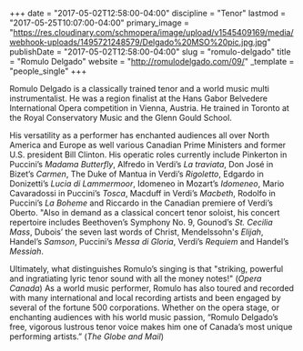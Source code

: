+++
date = "2017-05-02T12:58:00-04:00"
discipline = "Tenor"
lastmod = "2017-05-25T10:07:00-04:00"
primary_image = "https://res.cloudinary.com/schmopera/image/upload/v1545409169/media/webhook-uploads/1495721248579/Delgado%20MSO%20pic.jpg.jpg"
publishDate = "2017-05-02T12:58:00-04:00"
slug = "romulo-delgado"
title = "Romulo Delgado"
website = "http://romulodelgado.com/09/"
_template = "people_single"
+++

Romulo Delgado is a classically trained tenor and a world music multi instrumentalist. He was a region finalist at the Hans Gabor Belvedere International Opera competition in Vienna, Austria. He trained in Toronto at the Royal Conservatory Music and the Glenn Gould School. 
 
His versatility as a performer has enchanted audiences all over North America and Europe as well various Canadian Prime Ministers and former U.S. president Bill Clinton.  His operatic roles currently include Pinkerton in Puccini’s *Madama Butterfly*, Alfredo in Verdi’s *La traviata*, Don José in Bizet’s *Carmen*, The Duke of Mantua in Verdi’s *Rigoletto*, Edgardo in Donizetti’s *Lucia di Lammermoor*, Idomeneo in Mozart’s *Idomeneo*, Mario Cavaradossi in Puccini’s *Tosca*, Macduff in Verdi’s *Macbeth*, Rodolfo in Puccini’s *La Boheme* and Riccardo in the Canadian premiere of Verdi’s Oberto. "Also in demand as a classical concert tenor soloist, his concert repertoire includes Beethoven’s Symphony No. 9, Gounod’s *St. Cecilia Mass*, Dubois’ the seven last words of Christ, Mendelssohn's *Elijah*, Handel’s *Samson*, Puccini’s *Messa di Gloria*, Verdi’s *Requiem* and Handel’s *Messiah*.
 
Ultimately, what distinguishes Romulo’s singing is that "striking, powerful and ingratiating lyric tenor sound with all the money notes!" (*Opera Canada*) As a world music performer, Romulo has also toured and recorded with many international and local recording artists and been engaged by several of the fortune 500 corporations. Whether on the opera stage, or enchanting audiences with his world music passion, “Romulo Delgado’s free, vigorous   lustrous tenor voice makes him one of Canada’s most unique performing artists.” (*The Globe and Mail*) 
 

